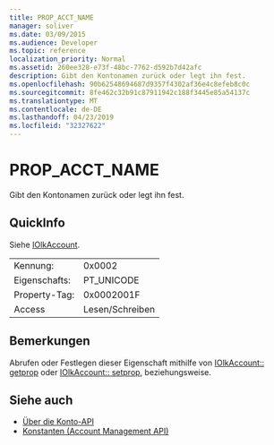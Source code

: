 ```yaml
---
title: PROP_ACCT_NAME
manager: soliver
ms.date: 03/09/2015
ms.audience: Developer
ms.topic: reference
localization_priority: Normal
ms.assetid: 260ee328-e73f-48bc-7762-d592b7d42afc
description: Gibt den Kontonamen zurück oder legt ihn fest.
ms.openlocfilehash: 90b62548694687d9357f4302af36e4c8efeb8c0c
ms.sourcegitcommit: 8fe462c32b91c87911942c188f3445e85a54137c
ms.translationtype: MT
ms.contentlocale: de-DE
ms.lasthandoff: 04/23/2019
ms.locfileid: "32327622"
---
```

# <a name="propacctname"></a>PROP_ACCT_NAME

Gibt den Kontonamen zurück oder legt ihn fest.
  
## <a name="quick-info"></a>QuickInfo

Siehe [IOlkAccount](iolkaccount.md).
  
|||
|:-----|:-----|
|Kennung:  <br/> |0x0002  <br/> |
|Eigenschafts:  <br/> |PT_UNICODE  <br/> |
|Property-Tag:  <br/> |0x0002001F  <br/> |
|Access  <br/> |Lesen/Schreiben  <br/> |
   
## <a name="remarks"></a>Bemerkungen

Abrufen oder Festlegen dieser Eigenschaft mithilfe von [IOlkAccount:: getprop](iolkaccount-getprop.md) oder [IOlkAccount:: setprop](iolkaccount-setprop.md), beziehungsweise.
  
## <a name="see-also"></a>Siehe auch

- [Über die Konto-API](about-the-account-management-api.md) 
- [Konstanten (Account Management API)](constants-account-management-api.md)

